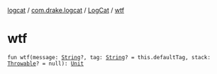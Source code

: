 [logcat](../../index.md) / [com.drake.logcat](../index.md) / [LogCat](index.md) / [wtf](./wtf.md)

# wtf

`fun wtf(message: `[`String`](https://kotlinlang.org/api/latest/jvm/stdlib/kotlin/-string/index.html)`?, tag: `[`String`](https://kotlinlang.org/api/latest/jvm/stdlib/kotlin/-string/index.html)`? = this.defaultTag, stack: `[`Throwable`](https://kotlinlang.org/api/latest/jvm/stdlib/kotlin/-throwable/index.html)`? = null): `[`Unit`](https://kotlinlang.org/api/latest/jvm/stdlib/kotlin/-unit/index.html)